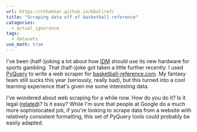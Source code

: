```yaml
---
url: https://nthakkar.github.io/bballref/
title: "Scraping data off of basketball reference"
catagories:
  - actual_ignorance
tags:
  - datasets
use_math: true
---
```


I've been (half-)joking a lot about how [IDM](http://idmod.org) should use its new hardware for sports gambling. That (half-)joke got taken a little further recently: I used [PyQuery](https://pythonhosted.org/pyquery/) to write a web scraper for [basketball-reference.com](https://www.basketball-reference.com/). My fantasy team still sucks this year (seriously, really bad), but this turned into a cool learning experience that's given me some interesting data.

I've wondered about web scraping for a while now. How do you do it? Is it legal ([related](https://stackoverflow.com/questions/32429445/is-web-scraping-allowed))? Is it easy? While I'm sure that people at Google do a much more sophistocated job, if you're looking to scrape data from a website with relatively consistent formatting, this set of PyQuery tools could probably be easily adapted.




